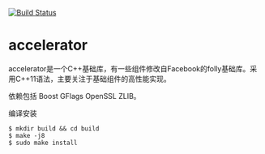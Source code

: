 [![Build Status](https://travis-ci.org/Yeolar/accelerator.svg?branch=master)](https://travis-ci.org/Yeolar/accelerator)

accelerator
===========

accelerator是一个C++基础库，有一些组件修改自Facebook的folly基础库。采用C++11语法，主要关注于基础组件的高性能实现。

依赖包括 Boost GFlags OpenSSL ZLIB。

编译安装

    $ mkdir build && cd build
    $ make -j8
    $ sudo make install

